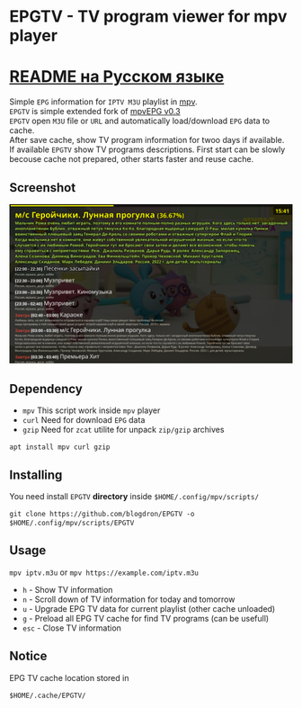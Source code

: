 # EPGTV - TV program viewer for mpv player

# [README на Русском языке](README.RU.md)

Simple `EPG` information for `IPTV M3U` playlist in [mpv](https://mpv.io).  
`EPGTV` is simple extended fork of [mpvEPG v0.3](https://github.com/dafyk/mpvEPG)  
`EPGTV` open `M3U` file or `URL` and automatically load/download `EPG` data to cache.  
After save cache, show TV program information for twoo days if available.  
If available `EPGTV` show TV programs descriptions. First start can be slowly  
becouse cache not prepared, other starts faster and reuse cache. 

## Screenshot

![screenshot](.screenshot/screenshot.png)


## Dependency

 * `mpv`  This script work inside `mpv` player
 * `curl` Need for download `EPG` data
 * `gzip` Need for `zcat` utilite for unpack `zip/gzip` archives

```
apt install mpv curl gzip
```

## Installing 

You need install `EPGTV` **directory** inside `$HOME/.config/mpv/scripts/`

```
git clone https://github.com/blogdron/EPGTV -o $HOME/.config/mpv/scripts/EPGTV 
```

## Usage

`mpv iptv.m3u` or `mpv https://example.com/iptv.m3u`

 * `h` -  Show TV information
 * `n` -  Scroll down of TV information for today and tomorrow
 * `u` -  Upgrade EPG TV data for current playlist (other cache unloaded)
 * `g` -  Preload all EPG TV cache for find TV programs (can be usefull)
 * `esc` - Close TV information

## Notice 

EPG TV cache location stored in 

```
$HOME/.cache/EPGTV/
```

